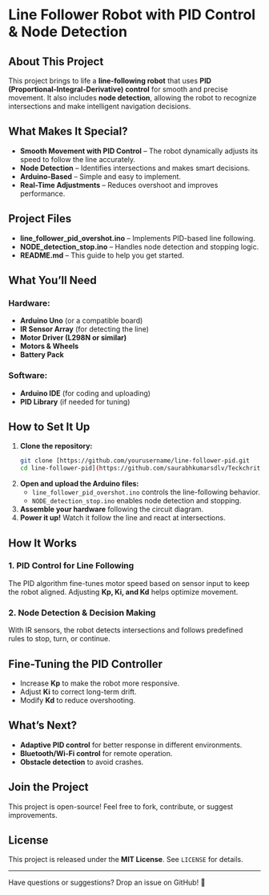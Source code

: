 # Line Follower Robot with PID Control & Node Detection

## About This Project

This project brings to life a **line-following robot** that uses **PID (Proportional-Integral-Derivative) control** for smooth and precise movement. It also includes **node detection**, allowing the robot to recognize intersections and make intelligent navigation decisions.

## What Makes It Special?

- **Smooth Movement with PID Control** – The robot dynamically adjusts its speed to follow the line accurately.
- **Node Detection** – Identifies intersections and makes smart decisions.
- **Arduino-Based** – Simple and easy to implement.
- **Real-Time Adjustments** – Reduces overshoot and improves performance.

## Project Files

- **line_follower_pid_overshot.ino** – Implements PID-based line following.
- **NODE_detection_stop.ino** – Handles node detection and stopping logic.
- **README.md** – This guide to help you get started.

## What You’ll Need

### Hardware:

- **Arduino Uno** (or a compatible board)
- **IR Sensor Array** (for detecting the line)
- **Motor Driver (L298N or similar)**
- **Motors & Wheels**
- **Battery Pack**

### Software:

- **Arduino IDE** (for coding and uploading)
- **PID Library** (if needed for tuning)

## How to Set It Up

1. **Clone the repository:**
   ```sh
   git clone [https://github.com/yourusername/line-follower-pid.git
   cd line-follower-pid](https://github.com/saurabhkumarsdlv/Teckchriti_LanewayAmigos)
   ```
2. **Open and upload the Arduino files:**
   - `line_follower_pid_overshot.ino` controls the line-following behavior.
   - `NODE_detection_stop.ino` enables node detection and stopping.
3. **Assemble your hardware** following the circuit diagram.
4. **Power it up!** Watch it follow the line and react at intersections.

## How It Works

### 1. **PID Control for Line Following**

The PID algorithm fine-tunes motor speed based on sensor input to keep the robot aligned. Adjusting **Kp, Ki, and Kd** helps optimize movement.

### 2. **Node Detection & Decision Making**

With IR sensors, the robot detects intersections and follows predefined rules to stop, turn, or continue.

## Fine-Tuning the PID Controller

- Increase **Kp** to make the robot more responsive.
- Adjust **Ki** to correct long-term drift.
- Modify **Kd** to reduce overshooting.

## What’s Next?

- **Adaptive PID control** for better response in different environments.
- **Bluetooth/Wi-Fi control** for remote operation.
- **Obstacle detection** to avoid crashes.

## Join the Project

This project is open-source! Feel free to fork, contribute, or suggest improvements.

## License

This project is released under the **MIT License**. See `LICENSE` for details.

---

Have questions or suggestions? Drop an issue on GitHub! 🚀
